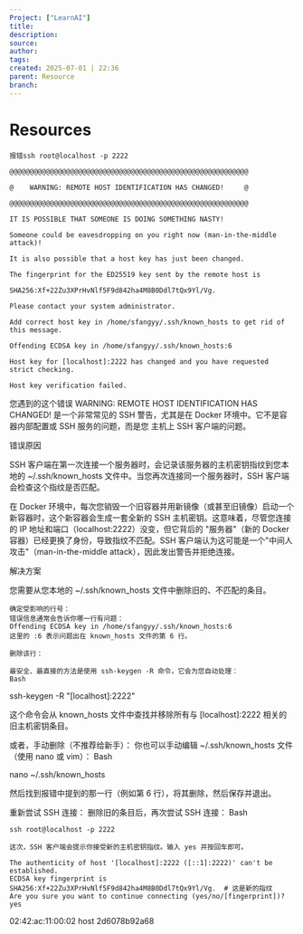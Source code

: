 ```yaml
---
Project: ["LearnAI"]
title: 
description: 
source: 
author: 
tags: 
created: 2025-07-01 | 22:36
parent: Resource
branch: 
---
```

# Resources
```
报错ssh root@localhost -p 2222

@@@@@@@@@@@@@@@@@@@@@@@@@@@@@@@@@@@@@@@@@@@@@@@@@@@@@@@@@@@

@    WARNING: REMOTE HOST IDENTIFICATION HAS CHANGED!     @

@@@@@@@@@@@@@@@@@@@@@@@@@@@@@@@@@@@@@@@@@@@@@@@@@@@@@@@@@@@

IT IS POSSIBLE THAT SOMEONE IS DOING SOMETHING NASTY!

Someone could be eavesdropping on you right now (man-in-the-middle attack)!

It is also possible that a host key has just been changed.

The fingerprint for the ED25519 key sent by the remote host is

SHA256:Xf+22Zu3XPrHvNlf5F9d842ha4M8B0Ddl7tQx9Yl/Vg.

Please contact your system administrator.

Add correct host key in /home/sfangyy/.ssh/known_hosts to get rid of this message.

Offending ECDSA key in /home/sfangyy/.ssh/known_hosts:6

Host key for [localhost]:2222 has changed and you have requested strict checking.

Host key verification failed.
```

您遇到的这个错误 WARNING: REMOTE HOST IDENTIFICATION HAS CHANGED! 是一个非常常见的 SSH 警告，尤其是在 Docker 环境中。它不是容器内部配置或 SSH 服务的问题，而是您 主机上 SSH 客户端的问题。

错误原因

SSH 客户端在第一次连接一个服务器时，会记录该服务器的主机密钥指纹到您本地的 ~/.ssh/known_hosts 文件中。当您再次连接同一个服务器时，SSH 客户端会检查这个指纹是否匹配。

在 Docker 环境中，每次您销毁一个旧容器并用新镜像（或甚至旧镜像）启动一个新容器时，这个新容器会生成一套全新的 SSH 主机密钥。这意味着，尽管您连接的 IP 地址和端口（localhost:2222）没变，但它背后的 "服务器"（新的 Docker 容器）已经更换了身份，导致指纹不匹配。SSH 客户端认为这可能是一个"中间人攻击"（man-in-the-middle attack），因此发出警告并拒绝连接。

解决方案

您需要从您本地的 ~/.ssh/known_hosts 文件中删除旧的、不匹配的条目。

    确定受影响的行号：
    错误信息通常会告诉你哪一行有问题：
    Offending ECDSA key in /home/sfangyy/.ssh/known_hosts:6
    这里的 :6 表示问题出在 known_hosts 文件的第 6 行。

    删除该行：

    最安全、最直接的方法是使用 ssh-keygen -R 命令，它会为您自动处理：
    Bash

ssh-keygen -R "[localhost]:2222"

这个命令会从 known_hosts 文件中查找并移除所有与 [localhost]:2222 相关的旧主机密钥条目。

或者，手动删除（不推荐给新手）：
你也可以手动编辑 ~/.ssh/known_hosts 文件（使用 nano 或 vim）：
Bash

nano ~/.ssh/known_hosts

然后找到报错中提到的那一行（例如第 6 行），将其删除，然后保存并退出。

重新尝试 SSH 连接：
删除旧的条目后，再次尝试 SSH 连接：
Bash

    ssh root@localhost -p 2222

    这次，SSH 客户端会提示你接受新的主机密钥指纹。输入 yes 并按回车即可。

    The authenticity of host '[localhost]:2222 ([::1]:2222)' can't be established.
    ECDSA key fingerprint is SHA256:Xf+22Zu3XPrHvNlf5F9d842ha4M8B0Ddl7tQx9Yl/Vg.  # 这是新的指纹
    Are you sure you want to continue connecting (yes/no/[fingerprint])? yes

02:42:ac:11:00:02
host 2d6078b92a68